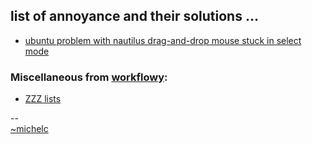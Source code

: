 ## list of annoyance and their solutions ...


* [ubuntu problem with nautilus drag-and-drop mouse stuck in select mode](mouse-stuck.html)





### Miscellaneous from [workflowy](https://workflowy.com/#/d15c669d50ac):

 * [ZZZ lists](https://workflowy.com/s/zzz/a81aB20G9AH5LTIe)






--&nbsp;<br>
[~michelc](https://workflowy.com/#/543361208bf6)
